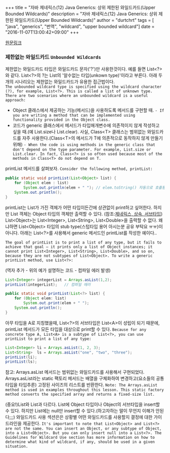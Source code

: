 +++
title = "자바 제네릭스(12) Java Generics: 상위 제한된 와일드카드(Upper Bounded Wildcards)"
description = "자바 제네릭스(12) Java Generics: 상위 제한된 와일드카드(Upper Bounded Wildcards)"
author = "durtchrt"
tags = [ "java", "generics", "번역", "wildcard", "upper bounded wildcard"]
date = "2016-11-07T13:00:42+09:00"
+++

[원문링크](https://docs.oracle.com/javase/tutorial/java/generics/unboundedWildcards.html)

### 제한없는 와일드카드 `Unbounded Wildcards`

제한없는 와일드카드 타입은 와일드카드 문자('?')만 사용한것이다. 예를 들면 List\<?\>와 같다. List\<?\>의 ?는 List의 '알수없는 타입(unkown type)'이라고 부른다. 아래 두개의 시나리오는 제한없는 와일드카드가 유용한 접근법이다.  
`The unbounded wildcard type is specified using the wildcard character (?), for example, List<?>. This is called a list of unknown type. There are two scenarios where an unbounded wildcard is a useful approach:`

- Object 클래스에서 제공하는 기능(메서드)을 사용하도록 메서드를 구현할 때.
    `- If you are writing a method that can be implemented using functionality provided in the Object class.`
- 코드가 generic 클래스에서 메서드가 타입매개변수에 의존적이지 않게 작성하고 싶을 때.(예 List.size나 List.clear). 사실, Class\<T\> 클래스는 범위없는 와일드카드를 자주 사용한다.(Class\<T\>의 메서드가 T에 의존적으로 동작하지 않게 만들기 위해) 
    `- When the code is using methods in the generic class that don't depend on the type parameter. For example, List.size or List.clear. In fact, Class<?> is so often used because most of the methods in Class<T> do not depend on T.`

printList 메서드를 살펴보자.
`Consider the following method, printList:`

```java
public static void printList(List<Object> list) {
    for (Object elem : list)
        System.out.println(elem + " "); // elem.toString() 자동으로 호출됨.
    System.out.println();
}
```

printList는 List가 가진 객체가 어떤 타입이든간에 상관없이 print하고 싶어한다. 하지만 List 객체는 Object 타입의 객체만 출력할 수 있다. (참조:[제네릭스, 상속, 서브타입](../8)) List\<Object\>는 List\<Integer\>, List\<String\>, List\<Double\>을 출력할 수 없다. 왜냐하면 List\<Object\> 타입의 stub type(스텁타입 용어 아시는분 공유 부탁요 ㅠㅠ)이 아니다. 아래는 List\<?\>를 사용해서 generic 메서드인 printList를 작성한 예이다..

`The goal of printList is to print a list of any type, but it fails to achieve that goal — it prints only a list of Object instances; it cannot print List<Integer>, List<String>, List<Double>, and so on, because they are not subtypes of List<Object>. To write a generic printList method, use List<?>:`

(역자 추가 - 위의 예가 설명하는 코드 - 컴파일 에러 발생)
```java
List<Integer> integerList = Arrays.asList(1,2);
printList(integerList);   // 컴파일 에러
```

```java
public static void printList(List<?> list) {
    for (Object elem: list)
        System.out.print(elem + " ");
    System.out.println();
}
```

아무 타입을 A로 지칭했을때, List\<?\>의 서브타입은 List\<A\>이 성립이 되기 때문에, printList 메서드가 모든 타입을 대상으로 print할 수 있다.
`Because for any concrete type A, List<A> is a subtype of List<?>, you can use printList to print a list of any type:`

```java
List<Integer> li = Arrays.asList(1, 2, 3);
List<String>  ls = Arrays.asList("one", "two", "three");
printList(li);
printList(ls);
```

참고: Arrays.asList 메서드는 범위없는 와일드카드를 사용해서 구현되었다. Arrays.asList라는 static 팩토리 메서드는 배열을 구체화하여 변경하고(요소들의 공통 타입을 타입추론)  고정된 사이즈의 리스트를 반환한다.
`Note: The Arrays.asList method is used in examples throughout this lesson. This static factory method converts the specified array and returns a fixed-size list.`

(중요!)List<Object>와 List<?>과 다르다. List<Object>에 Object 타입이나 Object의 서브타입을 insert할 수 있다. 하지만 List<?>에는 null만 insert할 수 있다.(하고자하는 말이 무언지 이해가 안된다;;;) 와일드카드 사용 섹션은은 상황별 어떤 와일드카드를 사용할지 결정에 대한 가이드라인을 제공한다.
`It's important to note that List<Object> and List<?> are not the same. You can insert an Object, or any subtype of Object, into a List<Object>. But you can only insert null into a List<?>. The Guidelines for Wildcard Use section has more information on how to determine what kind of wildcard, if any, should be used in a given situation.`



